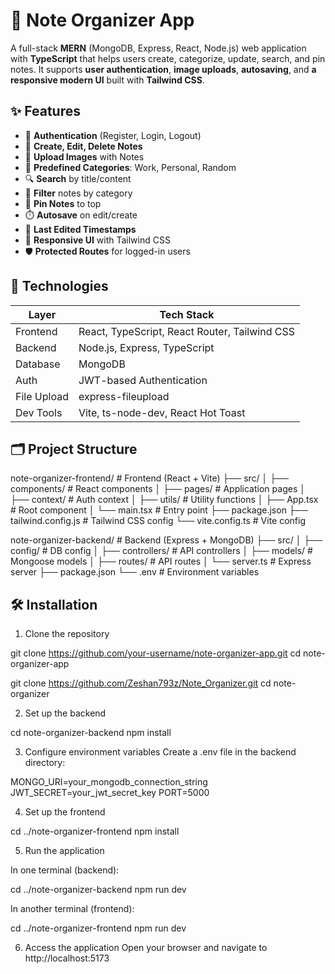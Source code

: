 # 📝 Note Organizer App

A full-stack **MERN** (MongoDB, Express, React, Node.js) web application with **TypeScript** that helps users create, categorize, update, search, and pin notes. It supports **user authentication**, **image uploads**, **autosaving**, and **a responsive modern UI** built with **Tailwind CSS**.



## ✨ Features

- 🔐 **Authentication** (Register, Login, Logout)
- 📝 **Create, Edit, Delete Notes**
- 📸 **Upload Images** with Notes
- 📁 **Predefined Categories**: Work, Personal, Random
- 🔍 **Search** by title/content
- 🧾 **Filter** notes by category
- 📌 **Pin Notes** to top
- ⏱️ **Autosave** on edit/create
- 📆 **Last Edited Timestamps**
- 🎨 **Responsive UI** with Tailwind CSS
- 🛡️ **Protected Routes** for logged-in users

## 🧪 Technologies

| Layer      | Tech Stack                                       |
|------------|--------------------------------------------------|
| Frontend   | React, TypeScript, React Router, Tailwind CSS    |
| Backend    | Node.js, Express, TypeScript                     |
| Database   | MongoDB                                          |
| Auth       | JWT-based Authentication                         |
| File Upload| express-fileupload                               |
| Dev Tools  | Vite, ts-node-dev, React Hot Toast               |

## 🗂️ Project Structure

note-organizer-frontend/ # Frontend (React + Vite)
├── src/
│ ├── components/ # React components
│ ├── pages/ # Application pages
│ ├── context/ # Auth context
│ ├── utils/ # Utility functions
│ ├── App.tsx # Root component
│ └── main.tsx # Entry point
├── package.json
├── tailwind.config.js # Tailwind CSS config
└── vite.config.ts # Vite config

note-organizer-backend/ # Backend (Express + MongoDB)
├── src/
│ ├── config/ # DB config
│ ├── controllers/ # API controllers
│ ├── models/ # Mongoose models
│ ├── routes/ # API routes
│ └── server.ts # Express server
├── package.json
└── .env # Environment variables

## 🛠️ Installation
1. Clone the repository

git clone https://github.com/your-username/note-organizer-app.git
cd note-organizer-app

git clone https://github.com/Zeshan793z/Note_Organizer.git
cd note-organizer

2. Set up the backend

cd note-organizer-backend
npm install

3. Configure environment variables
Create a .env file in the backend directory:

MONGO_URI=your_mongodb_connection_string
JWT_SECRET=your_jwt_secret_key
PORT=5000

4. Set up the frontend

cd ../note-organizer-frontend
npm install

5. Run the application

In one terminal (backend):

cd ../note-organizer-backend
npm run dev

In another terminal (frontend):

cd ../note-organizer-frontend
npm run dev

6. Access the application
Open your browser and navigate to http://localhost:5173

